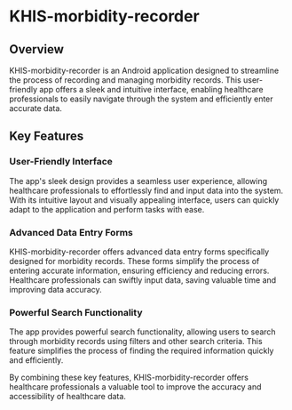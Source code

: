 
<!-- KHIS-morbidity-recorder -->
<h1>KHIS-morbidity-recorder</h1>

<h2>Overview</h2>
<p>KHIS-morbidity-recorder is an Android application designed to streamline the process of recording and managing morbidity records. This user-friendly app offers a sleek and intuitive interface, enabling healthcare professionals to easily navigate through the system and efficiently enter accurate data.</p>
<h2>Key Features</h2>
<h3>User-Friendly Interface</h3>
<p>The app's sleek design provides a seamless user experience, allowing healthcare professionals to effortlessly find and input data into the system. With its intuitive layout and visually appealing interface, users can quickly adapt to the application and perform tasks with ease.</p>
<h3>Advanced Data Entry Forms</h3>
<p>KHIS-morbidity-recorder offers advanced data entry forms specifically designed for morbidity records. These forms simplify the process of entering accurate information, ensuring efficiency and reducing errors. Healthcare professionals can swiftly input data, saving valuable time and improving data accuracy.</p>
<h3>Powerful Search Functionality</h3>
<p>The app provides powerful search functionality, allowing users to search through morbidity records using filters and other search criteria. This feature simplifies the process of finding the required information quickly and efficiently.</p>
<p>By combining these key features, KHIS-morbidity-recorder offers healthcare professionals a valuable tool to improve the accuracy and accessibility of healthcare data.</p>
